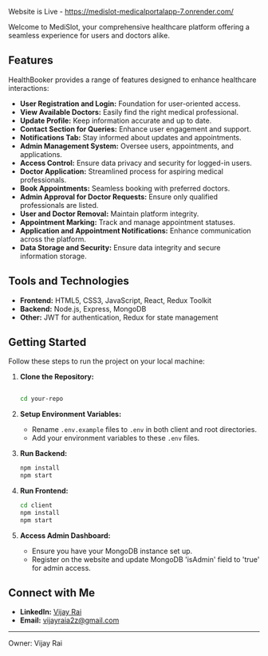 Website is Live - https://medislot-medicalportalapp-7.onrender.com/

Welcome to MediSlot, your comprehensive healthcare platform offering a seamless experience for users and doctors alike.



## Features

HealthBooker provides a range of features designed to enhance healthcare interactions:

- **User Registration and Login:** Foundation for user-oriented access.
- **View Available Doctors:** Easily find the right medical professional.
- **Update Profile:** Keep information accurate and up to date.
- **Contact Section for Queries:** Enhance user engagement and support.
- **Notifications Tab:** Stay informed about updates and appointments.
- **Admin Management System:** Oversee users, appointments, and applications.
- **Access Control:** Ensure data privacy and security for logged-in users.
- **Doctor Application:** Streamlined process for aspiring medical professionals.
- **Book Appointments:** Seamless booking with preferred doctors.
- **Admin Approval for Doctor Requests:** Ensure only qualified professionals are listed.
- **User and Doctor Removal:** Maintain platform integrity.
- **Appointment Marking:** Track and manage appointment statuses.
- **Application and Appointment Notifications:** Enhance communication across the platform.
- **Data Storage and Security:** Ensure data integrity and secure information storage.

## Tools and Technologies

- **Frontend:** HTML5, CSS3, JavaScript, React, Redux Toolkit
- **Backend:** Node.js, Express, MongoDB
- **Other:** JWT for authentication, Redux for state management

## Getting Started

Follow these steps to run the project on your local machine:

1. **Clone the Repository:**
   ```bash
 
   cd your-repo
   ```

2. **Setup Environment Variables:**
   - Rename `.env.example` files to `.env` in both client and root directories.
   - Add your environment variables to these `.env` files.

3. **Run Backend:**
   ```bash
   npm install
   npm start
   ```

4. **Run Frontend:**
   ```bash
   cd client
   npm install
   npm start
   ```

5. **Access Admin Dashboard:**
   - Ensure you have your MongoDB instance set up.
   - Register on the website and update MongoDB 'isAdmin' field to 'true' for admin access.

## Connect with Me

- **LinkedIn:** [Vijay Rai](https://www.linkedin.com/in/vijay-rai-263923254/)
- **Email:** vijayraia2z@gmail.com


---

Owner: Vijay Rai
